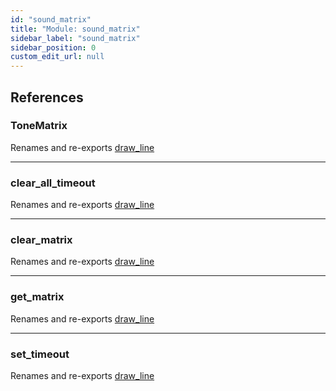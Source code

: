 ```yaml
---
id: "sound_matrix"
title: "Module: sound_matrix"
sidebar_label: "sound_matrix"
sidebar_position: 0
custom_edit_url: null
---
```


## References

### ToneMatrix

Renames and re-exports [draw_line](painter.md#draw_line)

___

### clear\_all\_timeout

Renames and re-exports [draw_line](painter.md#draw_line)

___

### clear\_matrix

Renames and re-exports [draw_line](painter.md#draw_line)

___

### get\_matrix

Renames and re-exports [draw_line](painter.md#draw_line)

___

### set\_timeout

Renames and re-exports [draw_line](painter.md#draw_line)
